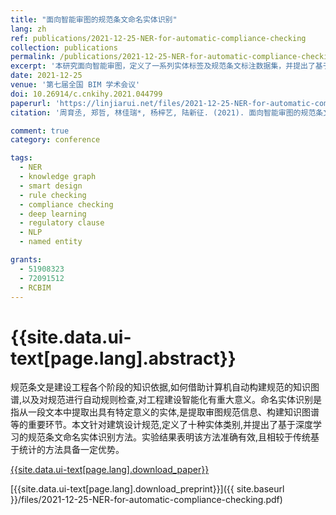 ```yaml
---
title: "面向智能审图的规范条文命名实体识别"
lang: zh
ref: publications/2021-12-25-NER-for-automatic-compliance-checking
collection: publications
permalink: /publications/2021-12-25-NER-for-automatic-compliance-checking
excerpt: '本研究面向智能审图，定义了一系列实体标签及规范条文标注数据集，并提出了基于深度学习的命名实体识别方法'
date: 2021-12-25
venue: '第七届全国 BIM 学术会议'
doi: 10.26914/c.cnkihy.2021.044799
paperurl: 'https://linjiarui.net/files/2021-12-25-NER-for-automatic-compliance-checking.pdf'
citation: '周育丞, 郑哲, 林佳瑞*, 杨梓艺, 陆新征. (2021). 面向智能审图的规范条文命名实体识别. <i>第七届全国 BIM 学术会议论文集</i>, 469-473. 中国建筑工业出版社. 中国, 重庆.'

comment: true
category: conference

tags: 
  - NER
  - knowledge graph
  - smart design
  - rule checking
  - compliance checking
  - deep learning
  - regulatory clause
  - NLP
  - named entity

grants:
  - 51908323
  - 72091512
  - RCBIM
---
```



{{site.data.ui-text[page.lang].abstract}}
====

规范条文是建设工程各个阶段的知识依据,如何借助计算机自动构建规范的知识图谱,以及对规范进行自动规则检查,对工程建设智能化有重大意义。命名实体识别是指从一段文本中提取出具有特定意义的实体,是提取审图规范信息、构建知识图谱等的重要环节。本文针对建筑设计规范,定义了十种实体类别,并提出了基于深度学习的规范条文命名实体识别方法。实验结果表明该方法准确有效,且相较于传统基于统计的方法具备一定优势。 

[{{site.data.ui-text[page.lang].download_paper}}](https://doi.org/10.26914/c.cnkihy.2021.044799)

[{{site.data.ui-text[page.lang].download_preprint}}]({{ site.baseurl }}/files/2021-12-25-NER-for-automatic-compliance-checking.pdf)
